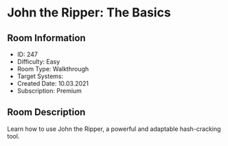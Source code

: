 ﻿# John the Ripper: The Basics

## Room Information
- ID: 247
- Difficulty: Easy
- Room Type: Walkthrough
- Target Systems: 
- Created Date: 10.03.2021
- Subscription: Premium

## Room Description
Learn how to use John the Ripper, a powerful and adaptable hash-cracking tool.
